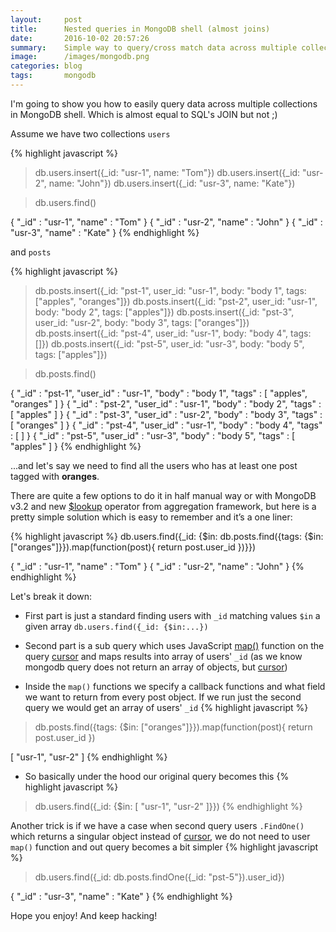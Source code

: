 ```yaml
---
layout:     post
title:      Nested queries in MongoDB shell (almost joins)
date:       2016-10-02 20:57:26
summary:    Simple way to query/cross match data across multiple collections.
image:      /images/mongodb.png
categories: blog
tags:       mongodb
---
```


I'm going to show you how to easily query data across multiple collections in MongoDB shell. Which is almost equal to SQL's JOIN but not ;)

Assume we have two collections `users`

{% highlight javascript %}
> db.users.insert({_id: "usr-1", name: "Tom"})
> db.users.insert({_id: "usr-2", name: "John"})
> db.users.insert({_id: "usr-3", name: "Kate"})

> db.users.find()

{ "_id" : "usr-1", "name" : "Tom" }
{ "_id" : "usr-2", "name" : "John" }
{ "_id" : "usr-3", "name" : "Kate" }
{% endhighlight %}

 and `posts`

{% highlight javascript %}
> db.posts.insert({_id: "pst-1", user_id: "usr-1", body: "body 1", tags: ["apples", "oranges"]})
> db.posts.insert({_id: "pst-2", user_id: "usr-1", body: "body 2", tags: ["apples"]})
> db.posts.insert({_id: "pst-3", user_id: "usr-2", body: "body 3", tags: ["oranges"]})
> db.posts.insert({_id: "pst-4", user_id: "usr-1", body: "body 4", tags: []})
> db.posts.insert({_id: "pst-5", user_id: "usr-3", body: "body 5", tags: ["apples"]})

> db.posts.find()

{ "_id" : "pst-1", "user_id" : "usr-1", "body" : "body 1", "tags" : [ "apples", "oranges" ] }
{ "_id" : "pst-2", "user_id" : "usr-1", "body" : "body 2", "tags" : [ "apples" ] }
{ "_id" : "pst-3", "user_id" : "usr-2", "body" : "body 3", "tags" : [ "oranges" ] }
{ "_id" : "pst-4", "user_id" : "usr-1", "body" : "body 4", "tags" : [ ] }
{ "_id" : "pst-5", "user_id" : "usr-3", "body" : "body 5", "tags" : [ "apples" ] }
{% endhighlight %}

...and let's say we need to find all the users who has at least one post tagged with **oranges**.

There are quite a few options to do it in half manual way or with MongoDB v3.2 and new
[$lookup](https://docs.mongodb.com/manual/reference/operator/aggregation/lookup/) operator from aggregation framework,
but here is a pretty simple solution which is easy to remember and it’s a one liner:

{% highlight javascript %}
db.users.find({_id: {$in: db.posts.find({tags: {$in: ["oranges"]}}).map(function(post){ return post.user_id })}})

{ "_id" : "usr-1", "name" : "Tom" }
{ "_id" : "usr-2", "name" : "John" }
{% endhighlight %}

Let's break it down:

* First part is just a standard finding users with `_id` matching values `$in` a given array `db.users.find({_id: {$in:...})`

* Second part is a sub query which uses JavaScript [map()](https://developer.mozilla.org/en-US/docs/Web/JavaScript/Reference/Global_Objects/Map) function on the query
[cursor](https://docs.mongodb.com/manual/tutorial/iterate-a-cursor/) and maps results into array of users' `_id`
(as we know mongodb query does not return an array of objects, but [cursor](https://docs.mongodb.com/manual/tutorial/iterate-a-cursor/))

* Inside the `map()` functions we specify a callback functions and what field we want to return from every post object. If we run just the second query we would get an array of users' `_id`
{% highlight javascript %}
> db.posts.find({tags: {$in: ["oranges"]}}).map(function(post){ return post.user_id })

[ "usr-1", "usr-2" ]
{% endhighlight %}

* So basically under the hood our original query becomes this
{% highlight javascript %}
> db.users.find({_id: {$in: [ "usr-1", "usr-2" ]}})
{% endhighlight %}

Another trick is if we have a case when second query users `.FindOne()` which returns a singular object instead of [cursor](https://docs.mongodb.com/manual/tutorial/iterate-a-cursor/), we do not need to user `map()` function and out query becomes a bit simpler
{% highlight javascript %}
> db.users.find({_id: db.posts.findOne({_id: "pst-5"}).user_id})

{ "_id" : "usr-3", "name" : "Kate" }
{% endhighlight %}

Hope you enjoy! And keep hacking!